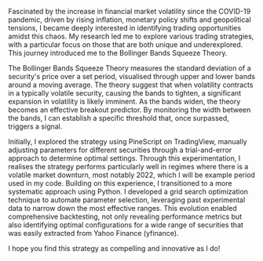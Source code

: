 Fascinated by the increase in financial market volatility since the COVID-19 pandemic, driven by rising inflation, monetary policy shifts and geopolitical tensions, I became deeply interested in identifying trading opportunities amidst this chaos. My research led me to explore various trading strategies, with a particular focus on those that are both unique and underexplored. This journey introduced me to the Bollinger Bands Squeeze Theory.

The Bollinger Bands Squeeze Theory measures the standard deviation of a security's price over a set period, visualised through upper and lower bands around a moving average. The theory suggest that when volatility contracts in a typically volatile security, causing the bands to tighten, a significant expansion in volatility is likely imminent. As the bands widen, the theory becomes an effective breakout predictor. By monitoring the width between the bands, I can establish a specific threshold that, once surpassed, triggers a signal. 

Initially, I explored the strategy using PineScript on TradingView, manually adjusting parameters for different securities through a trial-and-error approach to determine optimal settings. Through this experimentation, I realises the strategy performs particularly well in regimes where there is a volatile market downturn, most notably 2022, which I will be example period used in my code. Building on this experience, I transitioned to a more systematic approach using Python. I developed a grid search optimization technique to automate parameter selection, leveraging past experimental data to narrow down the most effective ranges. This evolution enabled comprehensive backtesting, not only revealing performance metrics but also identifying optimal configurations for a wide range of securities that was easily extracted from Yahoo Finance (yfinance).

I hope you find this strategy as compelling and innovative as I do!
